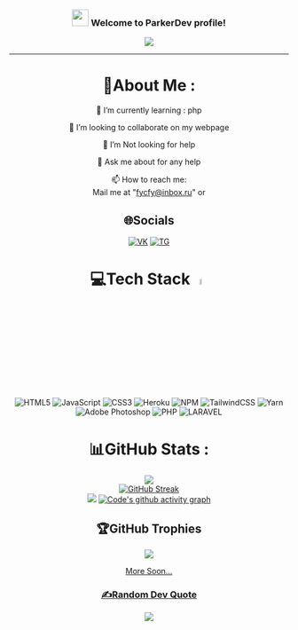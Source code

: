 <h3 align="center">
  <img src="https://camo.githubusercontent.com/5bbf8ca61ef5f92684489ace45ad6f45984fff87a621040c62b1fe31e3005ff9/687474703a2f2f692e696d6775722e636f6d2f436a34724d72532e676966" width="30">
  Welcome to ParkerDev profile!
</h3>
<p align="center">
  <a href="https://github.com/CodeWhiteWeb/CodeWhiteWeb"><img src="https://readme-typing-svg.herokuapp.com?color=%2336BCF7&center=true&vCenter=true&lines=Hi+%2C+welcome+to+my+Github+page;I+am+CodeWhiteWeb;I+am+a+High+school+student;Web+Dev;Game+Dev;Bot+Dev;Crypto+Lover+%3C3"></a>
</p>

---
<div align="center">
  
# 💫About Me :
  🌱 I’m currently learning : php

  👯 I’m looking to collaborate on my webpage

  🤔 I’m Not looking for help

  💬 Ask me about for any help

  📫 How to reach me:  
  Mail me at "fycfy@inbox.ru" or 


## 🌐Socials
[![VK](https://img.shields.io/badge/VK-12100E?style=for-the-badge&logo=vk&logoColor=white)](https://vk.com/parkerdev)
[![TG](https://img.shields.io/badge/TG-12100E?style=for-the-badge&logo=telegram&logoColor=white)](https://t.me/parkerdev)
# 💻Tech Stack <img src = "https://media2.giphy.com/media/QssGEmpkyEOhBCb7e1/giphy.gif?cid=ecf05e47a0n3gi1bfqntqmob8g9aid1oyj2wr3ds3mg700bl&rid=giphy.gif" width = 5%> 
![HTML5](https://img.shields.io/badge/html5-%23E34F26.svg?style=for-the-badge&logo=html5&logoColor=white) ![JavaScript](https://img.shields.io/badge/javascript-%23323330.svg?style=for-the-badge&logo=javascript&logoColor=%23F7DF1E) ![CSS3](https://img.shields.io/badge/css3-%231572B6.svg?style=for-the-badge&logo=css3&logoColor=white) ![Heroku](https://img.shields.io/badge/heroku-%23430098.svg?style=for-the-badge&logo=heroku&logoColor=white)   ![NPM](https://img.shields.io/badge/NPM-%23000000.svg?style=for-the-badge&logo=npm&logoColor=white) ![TailwindCSS](https://img.shields.io/badge/tailwindcss-%2338B2AC.svg?style=for-the-badge&logo=tailwind-css&logoColor=white) ![Yarn](https://img.shields.io/badge/yarn-%232C8EBB.svg?style=for-the-badge&logo=yarn&logoColor=white)  ![Adobe Photoshop](https://img.shields.io/badge/adobephotoshop-%2331A8FF.svg?style=for-the-badge&logo=adobephotoshop&logoColor=white) 
![PHP](https://img.shields.io/badge/php-%23430098.svg?style=for-the-badge&logo=php&logoColor=white) 
![LARAVEL](https://img.shields.io/badge/laravel-%23430098.svg?style=for-the-badge&logo=laravel&logoColor=white) 
  
# 📊GitHub Stats :
![](https://github-readme-stats.vercel.app/api?username=Alfedov&theme=radical&hide_border=false&include_all_commits=false&count_private=false)<br/> 
[![GitHub Streak](https://github-readme-streak-stats.herokuapp.com?user=Alfedov&theme=github-dark&hide_border=true&date_format=M%20j%5B%2C%20Y%5D&ring=00DD8D&fire=DD2727&stroke=DDDDDD&sideNums=DDDDDD)](https://github.com/Alfedov?tab=repositories)<br/>
![](https://github-readme-stats.vercel.app/api/top-langs/?username=Alfedov&theme=radical&hide_border=false&include_all_commits=false&count_private=false&layout=compact) 
[![Code's github activity graph](https://activity-graph.herokuapp.com/graph?username=Alfedov&theme=dracula)](https://skyline.github.com/Alfedov)

## 🏆GitHub Trophies
![](https://github-profile-trophy.vercel.app/?username=Alfedov&theme=discord&no-frame=false&no-bg=false&margin-w=4) <a href="https://app.daily.dev/Alfedov">

  More Soon...
### ✍️Random Dev Quote
![](https://quotes-github-readme.vercel.app/api?type=horizontal&theme=merko)
